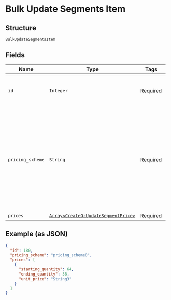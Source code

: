 
# Bulk Update Segments Item

## Structure

`BulkUpdateSegmentsItem`

## Fields

| Name | Type | Tags | Description |
|  --- | --- | --- | --- |
| `id` | `Integer` | Required | The ID of the segment you want to update. |
| `pricing_scheme` | `String` | Required | The handle for the pricing scheme. Available options: per_unit, volume, tiered, stairstep. See [Price Bracket Rules](https://help.chargify.com/products/product-components.html#price-bracket-rules) for an overview of pricing schemes. |
| `prices` | [`Array<CreateOrUpdateSegmentPrice>`](../../doc/models/create-or-update-segment-price.md) | Required | - |

## Example (as JSON)

```json
{
  "id": 180,
  "pricing_scheme": "pricing_scheme0",
  "prices": [
    {
      "starting_quantity": 64,
      "ending_quantity": 38,
      "unit_price": "String3"
    }
  ]
}
```

